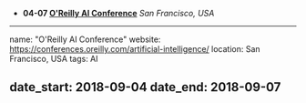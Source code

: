 *  **04-07 [O'Reilly AI Conference](https://conferences.oreilly.com/artificial-intelligence/)** *San Francisco, USA*
---
name: "O'Reilly AI Conference"
website: https://conferences.oreilly.com/artificial-intelligence/
location: San Francisco, USA
tags: AI

date_start: 2018-09-04
date_end:   2018-09-07
---
